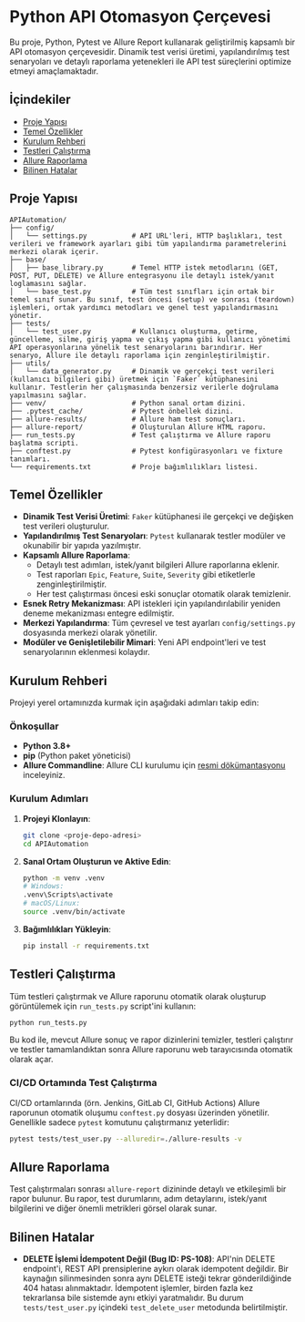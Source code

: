 # Python API Otomasyon Çerçevesi

Bu proje, Python, Pytest ve Allure Report kullanarak geliştirilmiş kapsamlı bir API otomasyon çerçevesidir. Dinamik test verisi üretimi, yapılandırılmış test senaryoları ve detaylı raporlama yetenekleri ile API test süreçlerini optimize etmeyi amaçlamaktadır.

## İçindekiler
- [Proje Yapısı](#proje-yapısı)
- [Temel Özellikler](#temel-özellikler)
- [Kurulum Rehberi](#kurulum-rehberi)
- [Testleri Çalıştırma](#testleri-çalıştırma)
- [Allure Raporlama](#allure-raporlama)
- [Bilinen Hatalar](#bilinen-hatalar)

## Proje Yapısı

```
APIAutomation/
├── config/
│   └── settings.py           # API URL'leri, HTTP başlıkları, test verileri ve framework ayarları gibi tüm yapılandırma parametrelerini merkezi olarak içerir.
├── base/
│   ├── base_library.py       # Temel HTTP istek metodlarını (GET, POST, PUT, DELETE) ve Allure entegrasyonu ile detaylı istek/yanıt loglamasını sağlar.
│   └── base_test.py          # Tüm test sınıfları için ortak bir temel sınıf sunar. Bu sınıf, test öncesi (setup) ve sonrası (teardown) işlemleri, ortak yardımcı metodları ve genel test yapılandırmasını yönetir.
├── tests/
│   └── test_user.py          # Kullanıcı oluşturma, getirme, güncelleme, silme, giriş yapma ve çıkış yapma gibi kullanıcı yönetimi API operasyonlarına yönelik test senaryolarını barındırır. Her senaryo, Allure ile detaylı raporlama için zenginleştirilmiştir.
├── utils/
│   └── data_generator.py     # Dinamik ve gerçekçi test verileri (kullanıcı bilgileri gibi) üretmek için `Faker` kütüphanesini kullanır. Testlerin her çalışmasında benzersiz verilerle doğrulama yapılmasını sağlar.
├── venv/                     # Python sanal ortam dizini.
├── .pytest_cache/            # Pytest önbellek dizini.
├── allure-results/           # Allure ham test sonuçları.
├── allure-report/            # Oluşturulan Allure HTML raporu.
├── run_tests.py              # Test çalıştırma ve Allure raporu başlatma scripti.
├── conftest.py               # Pytest konfigürasyonları ve fixture tanımları.
└── requirements.txt          # Proje bağımlılıkları listesi.
```

## Temel Özellikler

*   **Dinamik Test Verisi Üretimi**: `Faker` kütüphanesi ile gerçekçi ve değişken test verileri oluşturulur.
*   **Yapılandırılmış Test Senaryoları**: `Pytest` kullanarak testler modüler ve okunabilir bir yapıda yazılmıştır.
*   **Kapsamlı Allure Raporlama**:
    *   Detaylı test adımları, istek/yanıt bilgileri Allure raporlarına eklenir.
    *   Test raporları `Epic`, `Feature`, `Suite`, `Severity` gibi etiketlerle zenginleştirilmiştir.
    *   Her test çalıştırması öncesi eski sonuçlar otomatik olarak temizlenir.
*   **Esnek Retry Mekanizması**: API istekleri için yapılandırılabilir yeniden deneme mekanizması entegre edilmiştir.
*   **Merkezi Yapılandırma**: Tüm çevresel ve test ayarları `config/settings.py` dosyasında merkezi olarak yönetilir.
*   **Modüler ve Genişletilebilir Mimari**: Yeni API endpoint'leri ve test senaryolarının eklenmesi kolaydır.

## Kurulum Rehberi

Projeyi yerel ortamınızda kurmak için aşağıdaki adımları takip edin:

### Önkoşullar

*   **Python 3.8+**
*   **pip** (Python paket yöneticisi)
*   **Allure Commandline**: Allure CLI kurulumu için [resmi dökümantasyonu](https://docs.qameta.io/allure/#_installing_a_commandline) inceleyiniz.

### Kurulum Adımları

1.  **Projeyi Klonlayın**:
    ```bash
    git clone <proje-depo-adresi>
    cd APIAutomation
    ```

2.  **Sanal Ortam Oluşturun ve Aktive Edin**:
    ```bash
    python -m venv .venv
    # Windows:
    .venv\Scripts\activate
    # macOS/Linux:
    source .venv/bin/activate
    ```

3.  **Bağımlılıkları Yükleyin**:
    ```bash
    pip install -r requirements.txt
    ```

## Testleri Çalıştırma

Tüm testleri çalıştırmak ve Allure raporunu otomatik olarak oluşturup görüntülemek için `run_tests.py` script'ini kullanın:

```bash
python run_tests.py
```

Bu kod ile, mevcut Allure sonuç ve rapor dizinlerini temizler, testleri çalıştırır ve testler tamamlandıktan sonra Allure raporunu web tarayıcısında otomatik olarak açar.

### CI/CD Ortamında Test Çalıştırma

CI/CD ortamlarında (örn. Jenkins, GitLab CI, GitHub Actions) Allure raporunun otomatik oluşumu `conftest.py` dosyası üzerinden yönetilir. Genellikle sadece `pytest` komutunu çalıştırmanız yeterlidir:

```bash
pytest tests/test_user.py --alluredir=./allure-results -v
```

## Allure Raporlama

Test çalıştırmaları sonrası `allure-report` dizininde detaylı ve etkileşimli bir rapor bulunur. Bu rapor, test durumlarını, adım detaylarını, istek/yanıt bilgilerini ve diğer önemli metrikleri görsel olarak sunar.

## Bilinen Hatalar

*   **DELETE İşlemi İdempotent Değil (Bug ID: PS-108)**: API'nin DELETE endpoint'i, REST API prensiplerine aykırı olarak idempotent değildir. Bir kaynağın silinmesinden sonra aynı DELETE isteği tekrar gönderildiğinde 404 hatası alınmaktadır. İdempotent işlemler, birden fazla kez tekrarlansa bile sistemde aynı etkiyi yaratmalıdır. Bu durum `tests/test_user.py` içindeki `test_delete_user` metodunda belirtilmiştir. 
